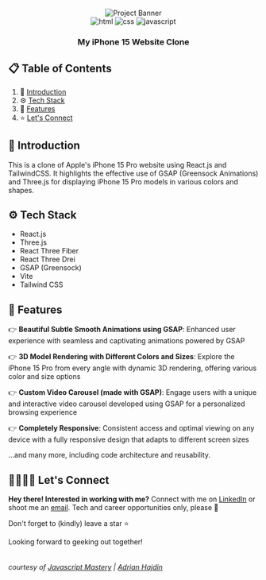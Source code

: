 <div align="center">
  <br />
    <img src="design/desktop-design.jpg" alt="Project Banner">
  <br />

  <div>
    <img src="https://img.shields.io/badge/-HTML5-black?style=for-the-badge&logo=html5&logoColor=white&color=%23E34F26" alt="html" />
    <img src="https://img.shields.io/badge/-CSS3-black?style=for-the-badge&logo=css3&logoColor=white&color=#1572B6" alt="css" />
    <img src="https://img.shields.io/badge/-JavaScript-black?style=for-the-badge&logo=javascript&logoColor=white&color=#F7DF1E" alt="javascript" />
  </div>

  <h3 align="center">My iPhone 15 Website Clone</h3>
</div>

## 📋 <a name="table">Table of Contents</a>

1. 🤖 [Introduction](#introduction)
2. ⚙️ [Tech Stack](#tech-stack)
3. 🔋 [Features](#features)
4. ⭐ [Let's Connect](#follow-me)

## <a name="introduction">🤖 Introduction</a>

This is a clone of Apple's iPhone 15 Pro website using React.js and TailwindCSS. It highlights the effective use of GSAP (Greensock Animations) and Three.js for displaying iPhone 15 Pro models in various colors and shapes.

## <a name="tech-stack">⚙️ Tech Stack</a>

- React.js
- Three.js
- React Three Fiber
- React Three Drei
- GSAP (Greensock)
- Vite
- Tailwind CSS

## <a name="features">🔋 Features</a>

👉 **Beautiful Subtle Smooth Animations using GSAP**: Enhanced user experience with seamless and captivating animations powered by GSAP

👉 **3D Model Rendering with Different Colors and Sizes**: Explore the iPhone 15 Pro from every angle with dynamic 3D rendering, offering various color and size options

👉 **Custom Video Carousel (made with GSAP)**: Engage users with a unique and interactive video carousel developed using GSAP for a personalized browsing experience

👉 **Completely Responsive**: Consistent access and optimal viewing on any device with a fully responsive design that adapts to different screen sizes

...and many more, including code architecture and reusability.

## <a name="follow-me">🫱🏽‍🫲🏼 Let's Connect</a>
**Hey there! Interested in working with me?** 
Connect with me on [LinkedIn](https://www.linkedin.com/in/themelodyemmanuel) or shoot me an [email](mailto:melodyemmanuel152@gmail.com). Tech and career opportunities only, please 👀

Don't forget to (kindly) leave a star ⭐

Looking forward to geeking out together!
<br/>
<br/>
<br/>
<i>courtesy of [Javascript Mastery](https://www.youtube.com/@javascriptmastery) | [Adrian Hajdin](https://github.com/adrianhajdin)</i>
